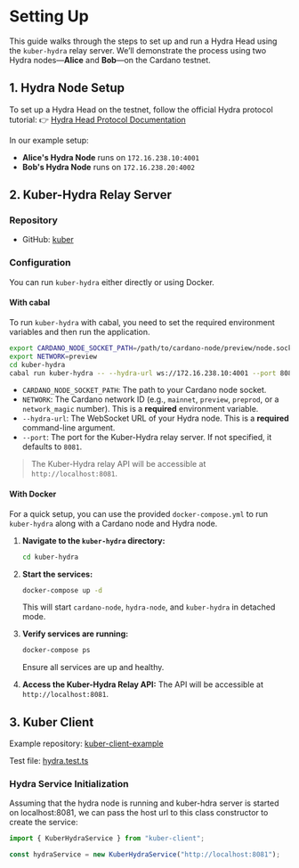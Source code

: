 # Setting Up

This guide walks through the steps to set up and run a Hydra Head using the `kuber-hydra` relay server. We’ll demonstrate the process using two Hydra nodes—**Alice** and **Bob**—on the Cardano testnet.

## **1. Hydra Node Setup**

To set up a Hydra Head on the testnet, follow the official Hydra protocol tutorial:
👉 [Hydra Head Protocol Documentation](https://hydra.family/head-protocol/docs/tutorial)

In our example setup:

- **Alice's Hydra Node** runs on `172.16.238.10:4001`
- **Bob's Hydra Node** runs on `172.16.238.20:4002`

## **2. Kuber-Hydra Relay Server**

### **Repository**

- GitHub: [kuber](https://github.com/dquadrant/kuber)

### **Configuration**

You can run `kuber-hydra` either directly or using Docker.

#### **With cabal**

To run `kuber-hydra` with cabal, you need to set the required environment variables and then run the application.

```bash
export CARDANO_NODE_SOCKET_PATH=/path/to/cardano-node/preview/node.socket
export NETWORK=preview
cd kuber-hydra
cabal run kuber-hydra -- --hydra-url ws://172.16.238.10:4001 --port 8081
```
-   `CARDANO_NODE_SOCKET_PATH`: The path to your Cardano node socket.
-   `NETWORK`: The Cardano network ID (e.g., `mainnet`, `preview`, `preprod`, or a `network_magic` number). This is a **required** environment variable.
-   `--hydra-url`: The WebSocket URL of your Hydra node. This is a **required** command-line argument.
-   `--port`: The port for the Kuber-Hydra relay server. If not specified, it defaults to `8081`.

> The Kuber-Hydra relay API will be accessible at `http://localhost:8081`.

#### **With Docker**

For a quick setup, you can use the provided `docker-compose.yml` to run `kuber-hydra` along with a Cardano node and Hydra node.

1.  **Navigate to the `kuber-hydra` directory:**
    ```bash
    cd kuber-hydra
    ```
2.  **Start the services:**
    ```bash
    docker-compose up -d
    ```
    This will start `cardano-node`, `hydra-node`, and `kuber-hydra` in detached mode.

3.  **Verify services are running:**
    ```bash
    docker-compose ps
    ```
    Ensure all services are up and healthy.

4.  **Access the Kuber-Hydra Relay API:**
    The API will be accessible at `http://localhost:8081`.

## **3. Kuber Client**

Example repository: [kuber-client-example](https://github.com/sireto/kuber-client-js/tree/master/hydra-example)

Test file: [hydra.test.ts](https://github.com/sireto/kuber-client-js/blob/master/__tests__/hydra.test.ts)

### Hydra Service Initialization

Assuming that the hydra node is running and kuber-hdra server is started on localhost:8081, we can pass the host url to this class constructor to create the service:

```ts
import { KuberHydraService } from "kuber-client";

const hydraService = new KuberHydraService("http://localhost:8081");
